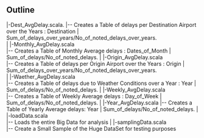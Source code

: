 ## Outline  
|-Dest_AvgDelay.scala. 
|-- Creates a Table of delays per Destination Airport over the Years : Destination | Sum_of_delays_over_years/No_of_noted_delays_over_years.   
|
|-Monthly_AvgDelay.scala  
|-- Creates a Table of Monthly Average delays : Dates_of_Month | Sum_of_delays/No_of_noted_delays. 
|
|-Origin_AvgDelay.scala  
|-- Creates a Table of delays per Origin Airport over the Years : Origin | Sum_of_delays_over_years/No_of_noted_delays_over_years.   
|
|-Waether_AvgDelay.scala  
|-- Creates a Table of delays due to Weather Conditions over a Year : Year | Sum_of_delays/No_of_noted_delays. 
|
|-Weekly_AvgDelay.scala  
|-- Creates a Table of Weekly Average delays : Day_of_Week | Sum_of_delays/No_of_noted_delays. 
|
|-Year_AvgDelay.scala
|-- Creates a Table of Yearly Average delays: Year | Sum_of_delays/No_of_noted_delays. 
|
|-loadData.scala  
|-- Loads the entire Big Data for analysis
|
|-samplingData.scala  
|-- Create a Small Sample of the Huge DataSet for testing purposes
